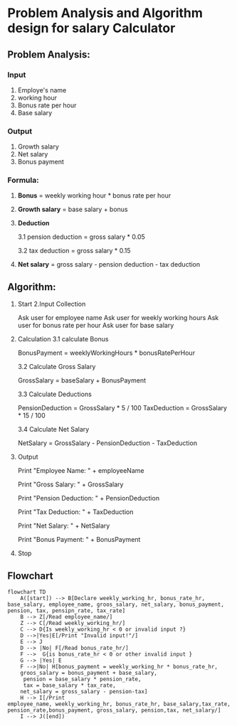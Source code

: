 # Problem Analysis and Algorithm design for salary Calculator




## Problem Analysis:
### Input
1. Employe's name
2. working hour
3. Bonus rate per hour
4. Base salary

### Output
1. Growth salary
2. Net salary
3. Bonus payment


### Formula: 
1. **Bonus** = weekly working hour * bonus rate per hour
2. **Growth salary** = base salary + bonus 
3. **Deduction**

    3.1 pension deduction = gross salary * 0.05

    3.2 tax deduction = gross salary * 0.15
   
5. **Net salary** = gross salary - pension deduction - tax deduction

## Algorithm:

1. Start
 2.Input Collection
    
   Ask user for employee name
    Ask user for weekly working hours
    Ask user for bonus rate per hour
    Ask user for base salary

3. Calculation
   3.1 calculate Bonus
    
     BonusPayment = weeklyWorkingHours * bonusRatePerHour

   3.2 Calculate Gross Salary
    
     GrossSalary = baseSalary + BonusPayment

   3.3 Calculate Deductions
   
     PensionDeduction = GrossSalary * 5 / 100
    TaxDeduction = GrossSalary * 15 / 100

   3.4 Calculate Net Salary
    
     NetSalary = GrossSalary - PensionDeduction - TaxDeduction

4. Output
    
    Print "Employee Name: " + employeeName

    Print "Gross Salary: " + GrossSalary

    Print "Pension Deduction: " + PensionDeduction

     Print "Tax Deduction: " + TaxDeduction

    Print "Net Salary: " + NetSalary

    Print "Bonus Payment: " + BonusPayment
6. Stop


## Flowchart

``` mermaid
flowchart TD
    A([start]) --> B[Declare weekly_working_hr, bonus_rate_hr, base_salary, employee_name, groos_salary, net_salary, bonus_payment, pension, tax, pensipn_rate, tax_rate]
    B --> Z[/Read employee_name/]
    Z --> C[/Read weekly_working_hr/]
    C --> D{Is weekly_working_hr < 0 or invalid input ?}
    D -->|Yes|E[/Print "Invalid input!"/]
    E --> J
    D --> |No| F[/Read bonus_rate_hr/]
    F -->  G{is bonus_rate_hr < 0 or other invalid input }
    G --> |Yes| E
    F -->|No| H[bonus_payment = weekly_working_hr * bonus_rate_hr, 
    groos_salary = bonus_payment + base_salary,
     pension = base_salary * pension_rate, 
     tax = base_salary * tax_rate, 
    net_salary = gross_salary - pension-tax]
    H --> I[/Print
employee_name, weekly_working_hr, bonus_rate_hr, base_salary,tax_rate, pension_rate,bonus_payment, gross_salary, pension,tax, net_salary/]
    I --> J([end])
    
```
